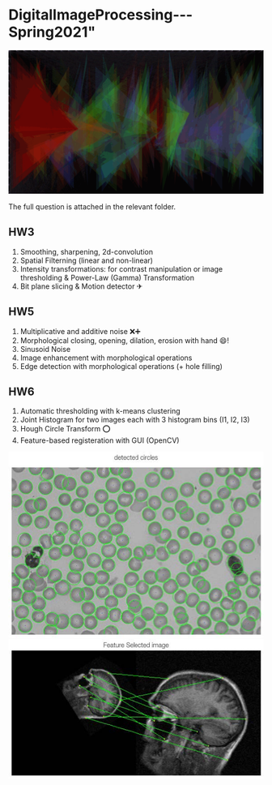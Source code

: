 # DigitalImageProcessing---Spring2021"

<img src="cover.gif" alt="Generative Art with Processing johnong5015 February 11, 2015">

The full question is attached in the relevant folder. 

## HW3
1. Smoothing, sharpening, 2d-convolution 
1. Spatial Filterning (linear and non-linear) 
1. Intensity transformations: for contrast manipulation or image thresholding & Power-Law (Gamma) Transformation
1. Bit plane slicing & Motion detector ✈

## HW5
1. Multiplicative and additive noise ❌➕
1. Morphological closing, opening, dilation, erosion with hand 😄!
1. Sinusoid Noise
1. Image enhancement with morphological operations 
1. Edge detection with morphological operations (+ hole filling)

## HW6
1. Automatic thresholding with k-means clustering 
1. Joint Histogram for two images each with 3 histogram bins (I1, I2, I3)
1. Hough Circle Transform ⭕
1. Feature-based registeration with GUI (OpenCV)

<img src="HW6\houghCircs.jpg" alt="houghCircs">
<img src="HW6\features.jpg" alt="features">